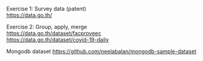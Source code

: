 Exercise 1: Survey data (patent) <br>
https://data.go.th/

Exercise 2: Group, apply, merge <br>
https://data.go.th/dataset/facproveec <br>
https://data.go.th/dataset/covid-19-daily

Mongodb dataset
https://github.com/neelabalan/mongodb-sample-dataset
